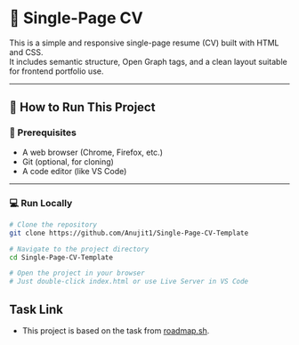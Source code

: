 # 🧾 Single-Page CV

This is a simple and responsive single-page resume (CV) built with HTML and CSS.  
It includes semantic structure, Open Graph tags, and a clean layout suitable for frontend portfolio use.

---

## 🚀 How to Run This Project

### 🔧 Prerequisites
- A web browser (Chrome, Firefox, etc.)
- Git (optional, for cloning)
- A code editor (like VS Code)

---

### 💻 Run Locally

```bash
# Clone the repository
git clone https://github.com/Anujit1/Single-Page-CV-Template

# Navigate to the project directory
cd Single-Page-CV-Template

# Open the project in your browser
# Just double-click index.html or use Live Server in VS Code

```

## Task Link

- This project is based on the task from [roadmap.sh](https://roadmap.sh/projects/single-page-cv).